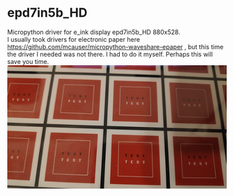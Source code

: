 # epd7in5b_HD  
Micropython driver for e_ink display epd7in5b_HD 880x528.  
I usually took drivers for electronic paper here https://github.com/mcauser/micropython-waveshare-epaper , but this time the driver I needed was not there. I had to do it myself. Perhaps this will save you time.  
![](test.jpg)
